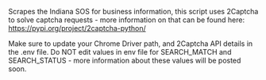 Scrapes the Indiana SOS for business information, this script uses 2Captcha to solve captcha requests - more information on that can be found here: https://pypi.org/project/2captcha-python/

Make sure to update your Chrome Driver path, and 2Captcha API details in the .env file. Do NOT edit values in env file for SEARCH_MATCH and SEARCH_STATUS - more information about these values will be posted soon.
